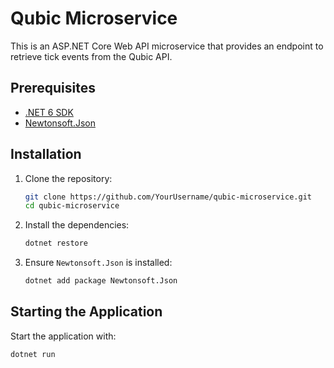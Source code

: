 # Qubic Microservice

This is an ASP.NET Core Web API microservice that provides an endpoint to retrieve tick events from the Qubic API.

## Prerequisites

- [.NET 6 SDK](https://dotnet.microsoft.com/download/dotnet/6.0)
- [Newtonsoft.Json](https://www.nuget.org/packages/Newtonsoft.Json/)

## Installation

1. Clone the repository:

    ```bash
    git clone https://github.com/YourUsername/qubic-microservice.git
    cd qubic-microservice
    ```

2. Install the dependencies:

    ```bash
    dotnet restore
    ```

3. Ensure `Newtonsoft.Json` is installed:

    ```bash
    dotnet add package Newtonsoft.Json
    ```

## Starting the Application

Start the application with:

```bash
dotnet run